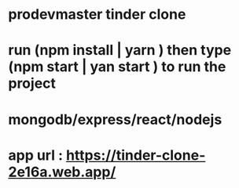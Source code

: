 # prodevmaster tinder clone

# run (npm install | yarn ) then type (npm start | yan start ) to run the project

# mongodb/express/react/nodejs

# app url : https://tinder-clone-2e16a.web.app/

